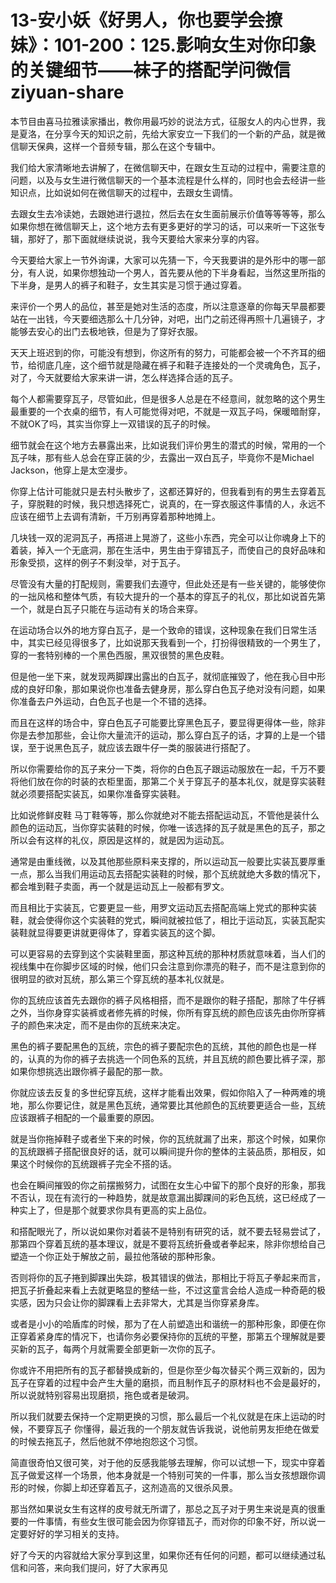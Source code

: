 # 13-安小妖《好男人，你也要学会撩妹》：101-200：125.影响女生对你印象的关键细节——袜子的搭配学问微信 ziyuan-share

本节目由喜马拉雅读家播出，教你用最巧妙的说法方式，征服女人的内心世界，我是夏洛，在分享今天的知识之前，先给大家安立一下我们的一个新的产品，就是微信聊天保典，这样一个音频专辑，那么在这个专辑中。

我们给大家清晰地去讲解了，在微信聊天中，在跟女生互动的过程中，需要注意的问题，以及与女生进行微信聊天的一个基本流程是什么样的，同时也会去经讲一些知识点，比如说如何在微信聊天的过程中，去跟女生调情。

去跟女生去冷读她，去跟她进行退拉，然后去在女生面前展示价值等等等等，那么如果你想在微信聊天上，这个地方去有更多更好的学习的话，可以来听一下这张专辑，那好了，那下面就继续说说，我今天要给大家来分享的内容。

今天要给大家上一节外询课，大家可以先猜一下，今天我要讲的是外形中的哪一部分，有人说，如果你想独动一个男人，首先要从他的下半身看起，当然这里所指的下半身，是男人的裤子和鞋子，女生其实是习惯于通过穿着。

来评价一个男人的品位，甚至是她对生活的态度，所以注意逐章的你每天早晨都要站在一出钱，今天要细选那么十几分钟，对吧，出门之前还得再照十几遍镜子，才能够去安心的出门去极地铁，但是为了穿好衣服。

天天上班迟到的你，可能没有想到，你这所有的努力，可能都会被一个不齐耳的细节，给彻底几座，这个细节就是隐藏在裤子和鞋子连接处的一个灵魂角色，瓦子，对了，今天就要给大家来讲一讲，怎么样选择合适的瓦子。

每个人都需要穿瓦子，尽管如此，但是很多人总是在不经意间，就忽略的这个男生最重要的一个衣桌的细节，有人可能觉得对吧，不就是一双瓦子吗，保暖暗耐穿，不就OK了吗，其实当你穿上一双错误的瓦子的时候。

细节就会在这个地方去暴露出来，比如说我们评价男生的潜式的时候，常用的一个瓦子味，那有些人总会在穿正装的少，去露出一双白瓦子，毕竟你不是Michael Jackson，他穿上是太空漫步。

你穿上估计可能就只是去村头散步了，这都还算好的，但我看到有的男生去穿着瓦子，穿脱鞋的时候，我只想选择死亡，说真的，在一穿衣服这件事情的人，永远不应该在细节上去调有清新，千万别再穿着那种地摊上。

几块钱一双的泥洞瓦子，再搭进上晃游了，这些小东西，完全可以让你魂身上下的着装，掉入一个无底洞，那在生活中，男生由于穿错瓦子，而使自己的良好品味和形象受损，这样的例子不剩没举，对于瓦子。

尽管没有大量的打配规则，需要我们去遵守，但此处还是有一些关键的，能够使你的一拙风格和整体气质，有较大提升的一个基本的穿瓦子的礼仪，那比如说首先第一个，就是白瓦子只能在与运动有关的场合来穿。

在运动场合以外的地方穿白瓦子，是一个致命的错误，这种现象在我们日常生活中，其实已经见得很多了，比如说那天我看到一个，打扮得很精致的一个男生了，穿的一套特别棒的一个黑色西服，黑双很赞的黑色皮鞋。

但是他一坐下来，就发现两脚踝出露出的白瓦子，就彻底摧毁了，他在我心目中形成的良好印象，那如果说你也准备去健身房，那么穿白色瓦子绝对没有问题，如果你准备去户外运动，白色瓦子也是一个不错的选择。

而且在这样的场合中，穿白色瓦子可能要比穿黑色瓦子，要显得更得体一些，除非你是去参加那些，会让你大量流汗的运动，那么穿白瓦子的话，才算的上是一个错误，至于说黑色瓦子，就应该去跟牛仔一类的服装进行搭配了。

所以你需要给你的瓦子来分一下类，将你的白色瓦子跟运动服放在一起，千万不要将他们放在你的时装的衣柜里面，那第二个关于穿瓦子的基本礼仪，就是穿实装鞋就必须要搭配实装瓦，如果你准备穿实装鞋。

比如说修鲜皮鞋 马丁鞋等等，那么你就绝对不能去搭配运动瓦，不管他是装什么颜色的运动瓦，当你穿实装鞋的时候，你唯一该选择的瓦子就是黑色的瓦子，那之所以会有这样的礼仪，原因是这样的，就是因为运动瓦。

通常是由重线微，以及其他那些原料来支撑的，所以运动瓦一般要比实装瓦要厚重一点，那么当我们用运动瓦去搭配实装鞋的时候，那个瓦统就绝大多数的情况下，都会堆到鞋子卖面，再一个就是运动瓦上一般都有罗文。

而且相比于实装瓦，它要更显一些，用罗文运动瓦去搭配高端上党式的那种实装鞋，就会使得你这个实装鞋的党式，瞬间就被拉低了，相比于运动瓦，实装瓦配实装鞋就显得要更讲就更得体了，穿着实装瓦的这个脚。

可以更容易的去穿到这个实装鞋里面，那这种瓦统的那种材质就意味着，当人们的视线集中在你脚步区域的时候，他们只会注意到你漂亮的鞋子，而不是注意到你的很明显的欲对瓦统，那么第三个穿瓦统的基本礼仪就是。

你的瓦统应该首先去跟你的裤子风格相搭，而不是跟你的鞋子搭配，那除了牛仔裤之外，当你身穿实装裤或者修先裤的时候，你所有穿瓦统的颜色应该先由你所穿裤子的颜色来决定，而不是由你的瓦统来决定。

黑色的裤子要配黑色的瓦统，宗色的裤子要配宗色的瓦统，其他的颜色也是一样的，认真的为你的裤子去挑选一个同色系的瓦统，并且瓦统的颜色要比裤子深，那如果你想挑选出跟你裤子最配的那一款。

你就应该去反复的多世纪穿瓦统，这样才能看出效果，假如你陷入了一种两难的境地，那么你要记住，就是黑色瓦统，通常要比其他颜色的瓦统要更适合一些，瓦统应该跟裤子相配的一个最重要的原因。

就是当你拖掉鞋子或者坐下来的时候，你的瓦统就漏了出来，那这个时候，如果你的瓦统跟裤子搭配很良好的话，就可以瞬间提升你的整体的主装品质，那相反，如果这个时候你的瓦统跟裤子完全不搭的话。

也会在瞬间摧毁的你之前摆搬努力，试图在女生心中留下的那个良好的形象，那我不否认，现在有流行的一种趋势，就是故意漏出脚踝间的彩色瓦统，这已经成了一种实上了，但是那个就要求你具有更高的实上品位。

和搭配眼光了，所以说如果你对着装不是特别有研究的话，就不要去轻易尝试了，那第四个穿着瓦统的基本理议，就是不要将瓦统折叠或者拳起来，除非你想给自己塑造一个你正处于解放之前，最拉他落破的那种形象。

否则将你的瓦子捲到脚踝出失踪，极其错误的做法，那相比于将瓦子拳起来而言，把瓦子折叠起来看上去就更略显的整结一些，不过这童言会给人造成一种奇葩的极实感，因为只会让你的脚踝看上去非常大，尤其是当你穿紧身库。

或者是小小的哈盾库的时候，那为了在人前塑造出和谐统一的那种形象，即便在你正穿着紧身库的情况下，也请你务必要保持你的瓦统的平整，那第五个理解就是要买新的瓦子，每两个月就需要全部更新一次你的瓦子。

你或许不用把所有的瓦子都替换成新的，但是你至少每次替买个两三双新的，因为瓦子在穿着的过程中会产生大量的磨损，而且制作瓦子的原材料也不会是最好的，所以说就特别容易出现磨损，拖色或者是破洞。

所以我们就要去保持一个定期更换的习惯，那么最后一个礼仪就是在床上运动的时候，不要穿瓦子 你懂得，最近我的一个朋友就告诉我说，说他前男友拒绝在做爱的时候去拖瓦子，然后他就不停地抱怨这个习惯。

简直很奇怕又很可笑，对于他的反感我能够去理解，你可以试想一下，现实中穿着瓦子做爱这样一个场景，他本身就是一个特别可笑的一件事，那么当女孩想跟你调形的时候，你脚上却还穿着瓦子，这剂造高的又很杀风景。

那当然如果说女生有这样的皮号就无所谓了，那总之瓦子对于男生来说是真的很重要的一件事情，有些女生很可能会因为你穿错瓦子，而对你的印象不好，所以说一定要好好的学习相关的支持。

好了今天的内容就给大家分享到这里，如果你还有任何的问题，都可以继续通过私信和问答，来向我们提问，好了大家再见